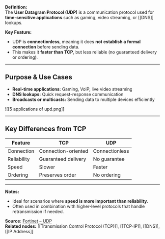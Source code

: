 **Definition:**  
The **User Datagram Protocol (UDP)** is a communication protocol used for **time-sensitive applications** such as gaming, video streaming, or [[DNS]] lookups.  

**Key Feature:**  
- UDP is **connectionless**, meaning it does **not establish a formal connection** before sending data.  
- This makes it **faster than TCP**, but less reliable (no guaranteed delivery or ordering).  

---

## **Purpose & Use Cases**
- **Real-time applications:** Gaming, VoIP, live video streaming  
- **DNS lookups:** Quick request-response communication  
- **Broadcasts or multicasts:** Sending data to multiple devices efficiently  

![[5 applications of upd.png]]

---

## **Key Differences from TCP**
| **Feature** | **TCP**             | **UDP**        |
| ----------- | ------------------- | -------------- |
| Connection  | Connection-oriented | Connectionless |
| Reliability | Guaranteed delivery | No guarantee   |
| Speed       | Slower              | Faster         |
| Ordering    | Preserves order     | No ordering    |

---

**Notes:**  
- Ideal for scenarios where **speed is more important than reliability**.  
- Often used in combination with higher-level protocols that handle retransmission if needed.

**Source:** [Fortinet – UDP](https://www.fortinet.com/resources/cyberglossary/user-datagram-protocol-udp)  
**Related nodes:** [[Transmission Control Protocol (TCP)]], [[TCP-IP]], [[DNS]], [[IP Address]]